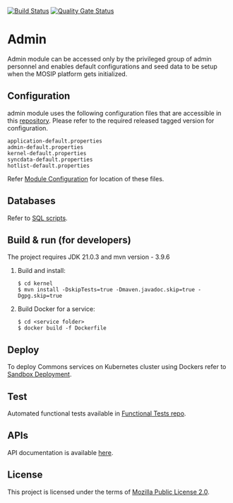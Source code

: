 [![Build Status](https://travis-ci.org/mosip/admin-services.svg)](https://travis-ci.org/mosip/admin-services)  [![Quality Gate Status](https://sonarcloud.io/api/project_badges/measure?project=mosip_admin-services&id=mosip_admin-services&metric=alert_status)](https://sonarcloud.io/dashboard?id=mosip_admin-services)

# Admin
Admin module can be accessed only by the privileged group of admin personnel and enables default configurations and seed data to be setup when the MOSIP platform gets initialized.

## Configuration
admin module uses the following configuration files that are accessible in this [repository](https://github.com/mosip/mosip-config/tree/master).
Please refer to the required released tagged version for configuration.
```
application-default.properties
admin-default.properties
kernel-default.properties
syncdata-default.properties
hotlist-default.properties

```
Refer [Module Configuration](https://docs.mosip.io/1.2.0/modules/module-configuration) for location of these files.

## Databases
Refer to [SQL scripts](https://github.com/mosip/admin-services/tree/release-1.3.x/db_scripts).

## Build & run (for developers)
The project requires JDK 21.0.3
and mvn version - 3.9.6
1. Build and install:
    ```
    $ cd kernel
    $ mvn install -DskipTests=true -Dmaven.javadoc.skip=true -Dgpg.skip=true
    ```
2. Build Docker for a service:
    ```
    $ cd <service folder>
    $ docker build -f Dockerfile
    ```

## Deploy
To deploy Commons services on Kubernetes cluster using Dockers refer to [Sandbox Deployment](https://docs.mosip.io/1.2.0/deploymentnew/v3-installation).
## Test
Automated functional tests available in [Functional Tests repo](https://github.com/mosip/admin-services/tree/release-1.3.x/api-test).

## APIs
API documentation is available [here](https://mosip.github.io/documentation/1.2.0).

## License
This project is licensed under the terms of [Mozilla Public License 2.0](https://github.com/mosip/admin-services/blob/release-1.3.x/LICENSE).
